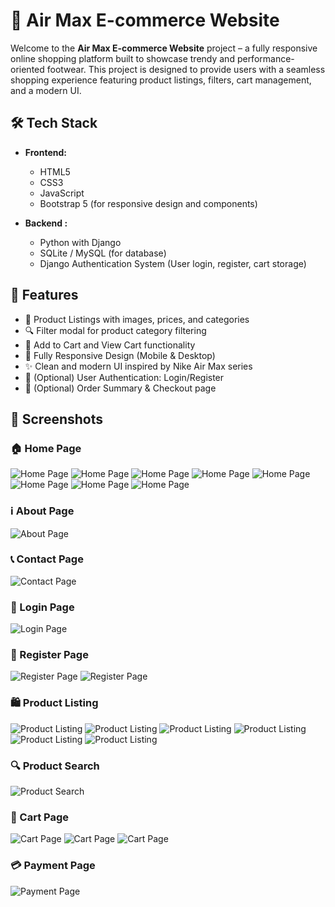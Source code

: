 # 👟 Air Max E-commerce Website

Welcome to the **Air Max E-commerce Website** project – a fully responsive online shopping platform built to showcase trendy and performance-oriented footwear. This project is designed to provide users with a seamless shopping experience featuring product listings, filters, cart management, and a modern UI.

## 🛠️ Tech Stack

- **Frontend:**
  - HTML5
  - CSS3
  - JavaScript 
  - Bootstrap 5 (for responsive design and components)

- **Backend :**
  - Python with Django
  - SQLite / MySQL (for database)
  - Django Authentication System (User login, register, cart storage)

## 📌 Features

- 👟 Product Listings with images, prices, and categories
- 🔍 Filter modal for product category filtering
- 🛒 Add to Cart and View Cart functionality
- 📱 Fully Responsive Design (Mobile & Desktop)
- ✨ Clean and modern UI inspired by Nike Air Max series
- 🔐 (Optional) User Authentication: Login/Register
- 🧾 (Optional) Order Summary & Checkout page


## 📸  Screenshots

### 🏠 Home Page
![Home Page](image/1.png)
![Home Page](image/2.png)
![Home Page](image/3.png)
![Home Page](image/4.png)
![Home Page](image/5.png)
![Home Page](image/6.png)
![Home Page](image/7.png)
![Home Page](image/8.png)

### ℹ️ About Page
![About Page](image/13.png)

### 📞 Contact Page
![Contact Page](image/14.png)

### 🔐 Login Page
![Login Page](image/16.png)

### 📝 Register Page
![Register Page](image/19.png)
![Register Page](image/20.png)


### 🛍️ Product Listing
![Product Listing](image/9.png)
![Product Listing](image/11.png)
![Product Listing](image/12.png)
![Product Listing](image/22.png)
![Product Listing](image/23.png)
![Product Listing](image/24.png)

### 🔍 Product Search
![Product Search](image/31.png)


### 🛒 Cart Page
![Cart Page](image/15.png)
![Cart Page](image/25.png)
![Cart Page](image/26.png)


### 💳 Payment Page
![Payment Page](image/27.png)
